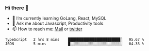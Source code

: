 ### Hi there 👋

- 🌱 I’m currently learning GoLang, React, MySQL
- 💬 Ask me about Javascript, Productivity tools 
- 📫 How to reach me: [Mail](mailto:kvaishak47@gmail.com) or [twitter](https://twitter.com/kvaish4k)

<!--START_SECTION:waka-->
```text
TypeScript   2 hrs 8 mins    ████████████████████████░   95.67 % 
JSON         5 mins          █░░░░░░░░░░░░░░░░░░░░░░░░   04.33 % 
```
<!--END_SECTION:waka-->
